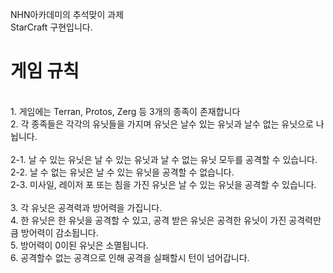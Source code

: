NHN아카데미의 추석맞이 과제 <br>
StarCraft 구현입니다.

<h1>게임 규칙 </h1><br>
1. 게임에는 Terran, Protos, Zerg 등 3개의 종족이 존재합니다<br>
2. 각 종족들은 각각의 유닛들을 가지며 유닛은 날수 있는 유닛과 날수 없는 유닛으로 나뉩니다.<br><br>
    2-1. 날 수 있는 유닛은 날 수 있는 유닛과 날 수 없는 유닛 모두를 공격할 수 있습니다.<br>
    2-2. 날 수 없는 유닛은 날 수 있는 유닛을 공격할 수 없습니다.<br>
    2-3. 미사일, 레이저 포 또는 침을 가진 유닛은 날 수 있는 유닛을 공격할 수 있습니다.<br><br>
3. 각 유닛은 공격력과 방어력을 가집니다.<br>
4. 한 유닛은 한 유닛을 공격할 수 있고, 공격 받은 유닛은 공격한 유닛이 가진 공격력만큼 방어력이 감소됩니다.<br>
5. 방어력이 0이된 유닛은 소멸됩니다.<br>
6. 공격할수 없는 공격으로 인해 공격을 실패할시 턴이 넘어갑니다.
